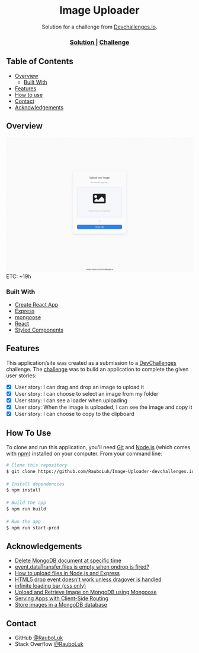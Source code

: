 <h1 align="center">Image Uploader</h1>

<div align="center">
   Solution for a challenge from  <a href="http://devchallenges.io" target="_blank">Devchallenges.io</a>.
</div>

<div align="center">
  <h3>
    <!-- <a href="https://{your-demo-link.your-domain}">
      Demo
    </a>
    <span> | </span> -->
    <a href="https://github.com/RauboLuk/Image-Uploader-devchallenges.io">
      Solution
    </a>
    <span> | </span>
    <a href="https://devchallenges.io/challenges/O2iGT9yBd6xZBrOcVirx">
      Challenge
    </a>
  </h3>
</div>

<!-- TABLE OF CONTENTS -->

## Table of Contents

- [Overview](#overview)
  - [Built With](#built-with)
- [Features](#features)
- [How to use](#how-to-use)
- [Contact](#contact)
- [Acknowledgements](#acknowledgements)

<!-- OVERVIEW -->

## Overview

![screenshot](assets/imageuploader0.gif)
ETC: ~19h

### Built With

- [Create React App](https://create-react-app.dev/)
- [Express](https://expressjs.com/)
- [mongoose](https://mongoosejs.com/)
- [React](https://reactjs.org/)
- [Styled Components](https://styled-components.com/)
<!-- - [cors](https://www.npmjs.com/package/cors) -->
<!-- - [dotenv](https://www.npmjs.com/package/dotenv) -->
<!-- - [express-fileupload](https://www.npmjs.com/package/express-fileupload) -->
<!-- - [MongoDB](https://www.mongodb.com/) -->
<!-- - [Semantic UI React](https://react.semantic-ui.com/) -->

## Features

This application/site was created as a submission to a [DevChallenges](https://devchallenges.io/challenges) challenge. The [challenge](https://devchallenges.io/challenges/O2iGT9yBd6xZBrOcVirx) was to build an application to complete the given user stories:

- [x] User story: I can drag and drop an image to upload it
- [x] User story: I can choose to select an image from my folder
- [x] User story: I can see a loader when uploading
- [x] User story: When the image is uploaded, I can see the image and copy it
- [x] User story: I can choose to copy to the clipboard

## How To Use

To clone and run this application, you'll need [Git](https://git-scm.com) and [Node.js](https://nodejs.org/en/download/) (which comes with [npm](http://npmjs.com)) installed on your computer. From your command line:

```bash
# Clone this repository
$ git clone https://github.com/RauboLuk/Image-Uploader-devchallenges.io.git

# Install dependencies
$ npm install

# Build the app
$ npm run build

# Run the app
$ npm run start-prod
```

## Acknowledgements

- [Delete MongoDB document at specific time](https://stackoverflow.com/questions/38472125/delete-mongodb-document-at-specific-time)
- [event.dataTransfer.files is empty when ondrop is fired?](https://stackoverflow.com/questions/11573710/event-datatransfer-files-is-empty-when-ondrop-is-fired)
- [How to upload files in Node.js and Express](https://attacomsian.com/blog/uploading-files-nodejs-express)
- [HTML5 drop event doesn't work unless dragover is handled](https://stackoverflow.com/questions/8414154/html5-drop-event-doesnt-work-unless-dragover-is-handled)
- [infinite loading bar (css only)](https://codepen.io/snak3/pen/QOOqGW)
- [Upload and Retrieve Image on MongoDB using Mongoose](https://www.geeksforgeeks.org/upload-and-retrieve-image-on-mongodb-using-mongoose/)
- [Serving Apps with Client-Side Routing](https://create-react-app.dev/docs/deployment/#serving-apps-with-client-side-routing)
- [Store images in a MongoDB database](https://stackoverflow.com/questions/4796914/store-images-in-a-mongodb-database)
<!-- https://stackoverflow.com/a/44467274 -->

## Contact

- GitHub [@RauboLuk](https://github.com/RauboLuk)
- Stack Overflow [@RauboLuk](https://stackoverflow.com/users/9185799/rauboluk)
